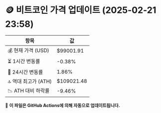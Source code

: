 # 🪙 비트코인 가격 업데이트 (2025-02-21 23:58)

| 항목                | 값 |
|--------------------|----------------|
| 💰 현재 가격 (USD) | $99001.91 |
| ⏳ 1시간 변동률    | -0.38% |
| 📆 24시간 변동률   | 1.86% |
| 🔝 역대 최고가 (ATH) | $109021.48 |
| 📉 ATH 대비 하락률 | -9.46% |

🔄 **이 파일은 GitHub Actions에 의해 자동으로 업데이트됩니다.**
